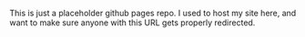 This is just a placeholder github pages repo. I used to host my site here, and want to make sure anyone with this URL gets properly redirected.
